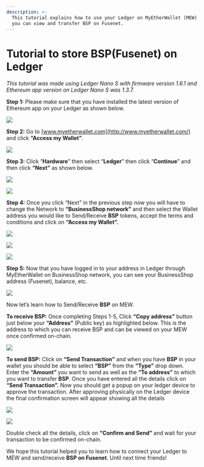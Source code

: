 ```yaml
---
description: >-
  This tutorial explains how to use your Ledger on MyEtherWallet (MEW) so that
  you can view and transfer BSP on Fusenet.
---
```


# Tutorial to store BSP\(Fusenet\) on Ledger



_This tutorial was made using Ledger Nano S with firmware version 1.6.1 and Ethereum app version on Ledger Nano S was 1.3.7._

**Step 1:** Please make sure that you have installed the latest version of Ethereum app on your Ledger as shown below.

![](../.gitbook/assets/0%20%282%29.png)

**Step 2:** Go to [www.myetherwallet.com](http://www.myetherwallet.com/) and click **“Access my Wallet”**.

![](../.gitbook/assets/1%20%285%29.png)

**Step 3:** Click “**Hardware**” then select “**Ledger**” then click “**Continue**” and then click **“Next”** as shown below.

![](../.gitbook/assets/2%20%285%29.png)

![](../.gitbook/assets/3%20%284%29.png)

**Step 4:** Once you click “Next” in the previous step now you will have to change the Network to **“BusinessShop network”** and then select the Wallet address you would like to Send/Receive **BSP** tokens, accept the terms and conditions and click on **“Access my Wallet”.**

![](../.gitbook/assets/4%20%285%29.png)

![](../.gitbook/assets/5%20%283%29.png)

![](../.gitbook/assets/6%20%284%29.png)

**Step 5:** Now that you have logged in to your address in Ledger through MyEtherWallet on BusinessShop network, you can see your BusinessShop address \(Fusenet\), balance, etc.

![](../.gitbook/assets/7%20%283%29.png)

Now let’s learn how to Send/Receive **BSP** on MEW.

**To receive BSP:** Once completing Steps 1-5, Click **“Copy address”** button just below your **“Address”** \(Public key\) as highlighted below. This is the address to which you can receive BSP and can be viewed on your MEW once confirmed on-chain.

![](../.gitbook/assets/8%20%283%29.png)

**To send BSP:** Click on **“Send Transaction”** and when you have **BSP** in your wallet you should be able to select **“BSP”** from the **“Type”** drop down. Enter the **“Amount”** you want to send as well as the **“To address”** to which you want to transfer **BSP**. Once you have entered all the details click on **“Send Transaction”.** Now you should get a popup on your ledger device to approve the transaction. After approving physically on the Ledger device the final confirmation screen will appear showing all the details

![](../.gitbook/assets/9%20%283%29.png)

![](../.gitbook/assets/10%20%283%29.png)

Double check all the details, click on **“Confirm and Send”** and wait for your transaction to be confirmed on-chain.

We hope this tutorial helped you to learn how to connect your Ledger to MEW and send/receive **BSP on Fusenet**. Until next time friends!

